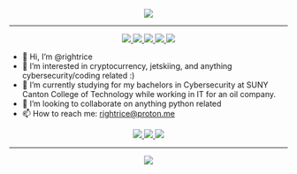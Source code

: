 <p align="center">
<a href="https://github.com/rightrice">
    <img src="https://github-readme-stats.vercel.app/api?username=rightrice&show_icons=true&theme=aura">
</a>
<hr>
<p align="center">
<a href="https://specchiocyber.com" target="_blank">
    <img src="https://img.shields.io/badge/Website-specchiocyber.com-blueviolet?style=flat-square">
</a> 

<a href="https://drive.proton.me/urls/6ZSARGMMCC#3LOG1NT6QrZy" target="_blank">
    <img src="https://img.shields.io/badge/Resume-PDF-blueviolet?style=flat-square">
</a>

<a href="https://www.linkedin.com/in/alan-specchio/" target="_blank">
    <img src="https://img.shields.io/badge/Profile-LinkedIn-blueviolet?style=flat-square">
</a>

<a href="https://twitter.com/rightrice607" target="_blank">
    <img src="https://img.shields.io/badge/Profile-Twitter-blueviolet?style=flat-square">
</a>
<a href="mailto:rightrice@proton.me">    
    <img src="https://img.shields.io/badge/Email-rightrice@proton.me-informational?style=flat-square&color=8B89CC&logo=protonmail&logoColor=white">
</a>


- 👋 Hi, I’m @rightrice
- 👀 I’m interested in cryptocurrency, jetskiing, and anything cybersecurity/coding related :)
- 🌱 I’m currently studying for my bachelors in Cybersecurity at SUNY Canton College of Technology while working in IT for an oil company.
- 💞️ I’m looking to collaborate on anything python related
- 📫 How to reach me: rightrice@proton.me

<p align="center">
<a href="https://ubuntu.com/" target="_blank">        
    <img src="https://img.shields.io/badge/OS-Ubuntu%20Linux-blueviolet?style=flat-square&logo=linux&logoColor=white">
</a>    
<a href="https://microsoft.com" target="_blank">          
    <img src="https://img.shields.io/badge/OS-Windows%2011-blueviolet?style=flat-square&logo=windows&logoColor=white">
</a>    
<a href="https://code.visualstudio.com/" target="_blank">          
    <img src="https://img.shields.io/badge/Editor-VSCode-blueviolet?style=flat-square&logo=visual-studio-code&logoColor=white">
</a>
    
<hr> 
<p align="center">
<a href="https://github.com/rightrice">
    <img src="https://github-readme-stats.vercel.app/api/top-langs/?username=rightrice&hide=TeX&layout=compact&theme=aura">
</a> 
    


<!---
rightrice/rightrice is a ✨ special ✨ repository because its `README.md` (this file) appears on your GitHub profile.
You can click the Preview link to take a look at your changes.
--->
